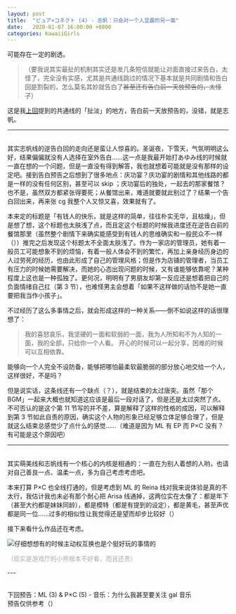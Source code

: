 ```yaml
---
layout: post
title:  "ピュア×コネクト (4) - 志帆：只会对一个人显露的另一面"
date:   2020-01-07 16:00:00 +0800
categories: KawaiiGirls
---
```


可能存在一定的剧透。

> （要我说其实最扯的机制其实还是发几条短信就能让对面直接过来告白，太怪了，完全没有实感，尤其是共通线跳过的情况下基本就是共同剧情和告白回是割裂的，怎么莫名其妙就告白了~~甚至还有告白前一天放预告的，太怪了~~）

这是我[上回](https://yoro.xyz/kawaiigirls/2020/01/03/pc-moemi.html)提到的共通线的「扯淡」的地方，告白前一天放预告的，没错，就是志帆。

---
<br />其实志帆线的逆告白回的走向还是蛮让人惊喜的。圣诞夜，下雪天，气氛明明这么好，结果偏偏就没有人选择在室外告白……这一点是我最开始打あゆみ线的时候就一直在想的一个问题，但是一直没有得到解答，我也就想着可能就是没有那样的设定吧。接到告白预告之后想到了很多地点：庆功宴？庆功宴的剧情和其他线路的都是一样的没有任何区别，甚至可以 skip ；庆功宴后的独处，一起去的那家餐馆？也不是，虽然双方都紧张得要死；从餐馆出来，难道就要就此别过了？结果一个告白回出来，再来张 cg 我整个人又惊又喜，效果就有了。

本来定的标题是「有钱人的快乐，就是这样的简单，往往朴实无华，且枯燥」，但是想了想，这个标题也太肤浅了点，而且定这个标题的时候我进度还在逆告白前的餐馆那里（虽然整个剧情下来确实能感受到有钱人的思维确实和一般民众不一样（））推完之后发现这个标题太不全面太肤浅了。作为一家店的管理员，她有着一般员工可能想象不到的烦恼，有着一般人体会不到的繁忙，再加上亲身经历身边的人过劳死的经历，也由此形成了自己的管理风格；但是作为店铺的管理者，当员工有压力的时候她需要解决，而她的心态出现问题的时候，又有谁能够依靠呢？某种程度上这也是一种孤独了。更何况，明明有了男朋友却第一反应还是想着把自己的负面情绪自己扛（第 3 节），也难怪男主会想着「如果不这样做的话怕不是她一直要把我当作小孩子」。

不过经历了这么多事情之后，就会形成这样的一种关系——倒不如说这样的话很理想了：

> 我的喜怒哀乐，我坚硬的一面和软弱的一面，我为人所知和不为人知的一面，我的全部，只给你一个人看。
> 开心的时候可以一起分享，困难的时候可以互相依靠。

能够向一个人完全不设防备，能够把哪怕最柔软最脆弱的部分放心地交给一个人，这样很好，不是吗？

但是说实话，这条线还有一个缺点（？），就是结束的太过唐突。虽然「那个 BGM」一起来大概也就知道这应该是最后一段对话了，但是还是太过突然了点。不可否认的是这个第 11 节写的并不差，算是解释了这样的性格的成因，可以解释到第 3 节如此自责的原因，确实这个人物的形象已经足够立体足够合理了，但是就这么结束总感觉少了点什么的感觉……（难道是因为 ML 有 EP 而 P×C 没有？有可能是这个原因吧）

---
<br />其实萌美线和志帆线有一个核心的内核是相通的：一直在为别人着想的人哟，也请对自己善良一点、温柔一点，多为自己考虑考虑吧。

本来打算 P×C 也全线打通的，但是考虑到 ML 的 Reina 线对我来说体验是真的不太行，我估计我也未必有那个耐心把 Arisa 线通掉，这两位实在太像了：都是年下（甚至大约都是妹妹同龄），都是模特（都是有提到的设定），都是黄毛，甚至声优都是同一位……过多的相似性让我觉得还是望而却步比较好（）

接下来看什么作品还在考虑。

![仔细想想有的时候主动权互换也是个挺好玩的事情的](https://i.loli.net/2020/01/07/tq9Izf1wCYGOrTd.png)

<p style="color: #AAAAAA">（现实是游戏厅的小熊根本不好看，而且还贵）</p>
---

<br />下回预告：ML (3) & P×C (5) - 音乐：为什么我甚至要关注 gal 音乐<br />预告仅供参考（）